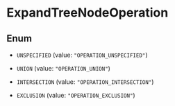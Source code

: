 

# ExpandTreeNodeOperation

## Enum


* `UNSPECIFIED` (value: `"OPERATION_UNSPECIFIED"`)

* `UNION` (value: `"OPERATION_UNION"`)

* `INTERSECTION` (value: `"OPERATION_INTERSECTION"`)

* `EXCLUSION` (value: `"OPERATION_EXCLUSION"`)



